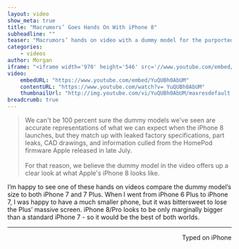 ```yaml
---
layout: video
show_meta: true
title: "Macrumors’ Goes Hands On With iPhone 8"
subheadline: ""
teaser: "Macrumors’ hands on video with a dummy model for the purported iPhone 8/Pro"
categories:
    - videos
author: Morgan
iframe: "<iframe width='970' height='546' src='//www.youtube.com/embed/' frameborder='0' allowfullscreen></iframe>"
video:
    embedURL: "https://www.youtube.com/embed/YuQUBh0AbUM"
    contentURL: "https://www.youtube.com/watch?v= YuQUBh0AbUM"
    thumbnailUrl: "http://img.youtube.com/vi/YuQUBh0AbUM/maxresdefault.jpg"
breadcrumb: true
---
```


> We can't be 100 percent sure the dummy models we've seen are accurate representations of what we can expect when the iPhone 8 launches, but they match up with leaked factory specifications, part leaks, CAD drawings, and information culled from the HomePod firmware Apple released in late July. 
<br><br>
For that reason, we believe the dummy model in the video offers up a clear look at what Apple's iPhone 8 looks like.

I’m happy to see one of these hands on videos compare the dummy model’s size to both iPhone 7 and 7 Plus. When I went from iPhone 6 Plus to iPhone 7, I was happy to have a much smaller phone, but it was bittersweet to lose the Plus’ massive screen. iPhone 8/Pro looks to be only marginally bigger than a standard iPhone 7 - so it would be the best of both worlds. 

---
<p align="right">Typed on iPhone</p>

